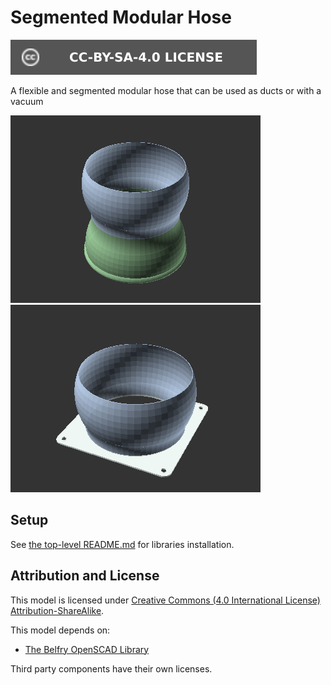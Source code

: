# Segmented Modular Hose

[![CC-BY-SA-4.0 license][license-badge]][license]

A flexible and segmented modular hose that can be used as ducts or with a vacuum

![Segment model render](images/readme/segment.png)
![120mm fan connector model render](images/readme/120mm-fan-connector.png)

## Setup

See [the top-level README.md](/README.md) for libraries installation.

## Attribution and License

This model is licensed under [Creative Commons (4.0 International License) Attribution-ShareAlike][license].

This model depends on:

* [The Belfry OpenSCAD Library][bosl]

Third party components have their own licenses.


[bosl]: https://github.com/revarbat/BOSL
[license]: http://creativecommons.org/licenses/by-sa/4.0/
[license-badge]: /utils/license-badge-cc-by-sa-4.0.svg
